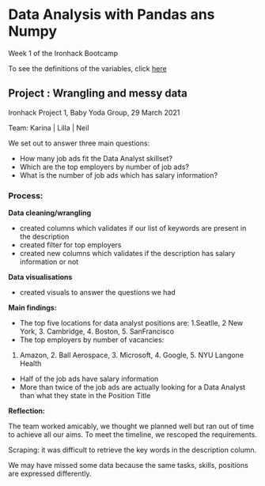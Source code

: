 # Data Analysis with Pandas ans Numpy
Week 1 of the Ironhack Bootcamp

To see the definitions of the variables, click [here](https://github.com/KC2016/developing_tech_skills/blob/main/Python_numpy_pandas_IronHack_week1/day2-cust_analysis1/class/health_care/healthcare%20for%20all%20column%20definitions.docx)

## Project : Wrangling and messy data
Ironhack Project 1, Baby Yoda Group, 29 March 2021

Team: Karina | Lilla | Neil


We set out to answer three main questions:
-	How many job ads fit the Data Analyst skillset?
-	Which are the top employers by number of job ads?
-	What is the number of job ads which has salary information?

### Process:

**Data cleaning/wrangling**
 - created columns which validates if our list of keywords are present in the description
 - created filter for top employers
 - created new columns which validates if the description has salary information or not

**Data visualisations**
 - created visuals to answer the questions we had

**Main findings:**
- The top five locations for data analyst positions are:
1.Seatlle, 2 New York, 3. Cambridge, 4. Boston, 5. SanFrancisco
- The top employers by number of vacancies:
1. Amazon, 2. Ball Aerospace, 3. Microsoft, 4. Google, 5. NYU Langone Health
- Half of the job ads have salary information
- More than twice of the job ads are actually looking for a Data Analyst than what they state in the Position Title

**Reflection:**

The team worked amicably, we thought we planned well but ran out of time to achieve all our aims. To meet the timeline, we rescoped the requirements.

Scraping: it was difficult to retrieve the key words in the description column.

We may have missed some data because the same tasks, skills, positions are expressed differently.


